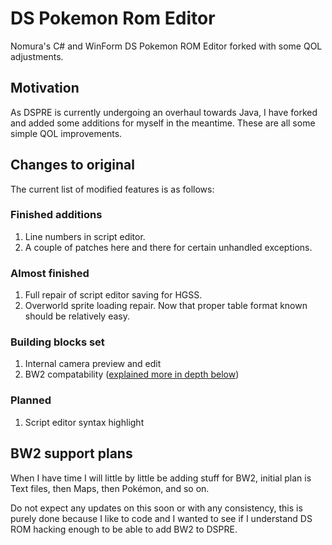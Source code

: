 # DS Pokemon Rom Editor

Nomura's C# and WinForm DS Pokemon ROM Editor forked with some QOL adjustments.

## Motivation

As DSPRE is currently undergoing an overhaul towards Java, I have forked and added some additions for myself in the meantime. These are all some simple QOL improvements.

## Changes to original

The current list of modified features is as follows:

### Finished additions
1. Line numbers in script editor.
2. A couple of patches here and there for certain unhandled exceptions.

### Almost finished
1. Full repair of script editor saving for HGSS.
2. Overworld sprite loading repair. Now that proper table format known should be relatively easy.

### Building blocks set
1. Internal camera preview and edit
2. BW2 compatability ([explained more in depth below](#bw2-support-plans))

### Planned
1. Script editor syntax highlight

## BW2 support plans

When I have time I will little by little be adding stuff for BW2, initial plan is Text files, then Maps, then Pokémon, and so on.

Do not expect any updates on this soon or with any consistency, this is purely done because I like to code and I wanted to see if I understand DS ROM hacking enough to be able to add BW2 to DSPRE.

